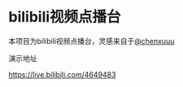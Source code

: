 ﻿﻿﻿# bilibili视频点播台本项目为bilibili视频点播台，灵感来自于[@chenxuuu](https://github.com/chenxuuu/24h-raspberry-live-on-bilibili)演示地址https://live.bilibili.com/4649483